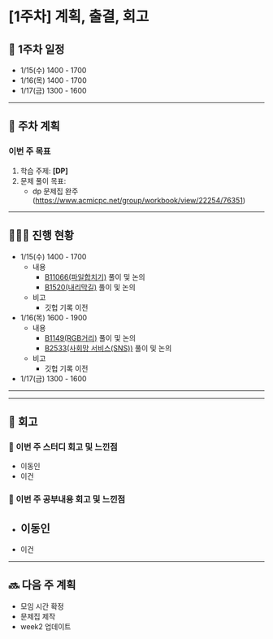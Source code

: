 # [1주차] 계획, 출결, 회고

## 📅 1주차 일정
- 1/15(수) 1400 - 1700
- 1/16(목) 1400 - 1700
- 1/17(금) 1300 - 1600

---

## 🎯 주차 계획
### 이번 주 목표
1. 학습 주제: **[DP]**
2. 문제 풀이 목표:
   - dp 문제집 완주 (https://www.acmicpc.net/group/workbook/view/22254/76351)

---

## 🧑‍🤝‍🧑 진행 현황
- 1/15(수) 1400 - 1700
  - 내용
    - [B11066(파일합치기)](https://www.acmicpc.net/problem/11066) 풀이 및 논의
    - [B1520(내리막길)](https://www.acmicpc.net/problem/1520) 풀이 및 논의
  - 비고
    - 깃헙 기록 이전
- 1/16(목) 1600 - 1900
  - 내용
    - [B1149(RGB거리)](https://www.acmicpc.net/problem/1149) 풀이 및 논의
    - [B2533(사회망 서비스(SNS))](https://www.acmicpc.net/problem/2533) 풀이 및 논의
  - 비고
    - 깃헙 기록 이전
- 1/17(금) 1300 - 1600

---

---

## 📝 회고
### 🌟 이번 주 스터디 회고 및 느낀점

- 이동인
- 이건

### 🤔 이번 주 공부내용 회고 및 느낀점

- 이동인
  - 
- 이건


---

## 🔜 다음 주 계획
- 모임 시간 확정
- 문제집 제작
- week2 업데이트
